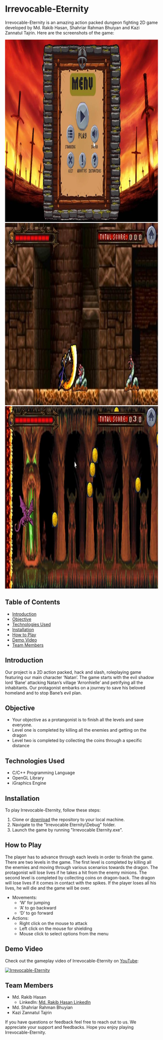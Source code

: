 # Irrevocable-Eternity
Irrevocable-Eternity is an amazing action packed dungeon fighting 2D game developed by Md. Rakib Hasan, Shahriar Rahman Bhuiyan and Kazi Zannatul Tajrin.
Here are the screenshots of the game:

<img src="https://github.com/AfnanRakib/Irrevocable-Eternity/blob/main/menu.png" width="985" height="599">
<img src="https://github.com/AfnanRakib/Irrevocable-Eternity/blob/main/level1.png" width="985" height="599">
<img src="https://github.com/AfnanRakib/Irrevocable-Eternity/blob/main/level2.png" width="985" height="599">

## Table of Contents

- [Introduction](#introduction)
- [Objective](#Objective)
- [Technologies Used](#technologies-used)
- [Installation](#installation)
- [How to Play](#how-to-play)
- [Demo Video](#demo-video)
- [Team Members](#team-members)

## Introduction

Our project is a 2D action packed, hack and slash, roleplaying game featuring our main character ‘Natan’. The game starts with the evil shadow lord ‘Bane’ attacking Natan’s village ‘Arronhielle’ and petrifying all the inhabitants. Our protagonist embarks on a journey to save his beloved homeland and to stop Bane’s evil plan.

## Objective

- Your objective as a protangonist is to finish all the levels and save everyone.
- Level one is completed by killing all the enemies and getting on the dragon
- Level two is completed by collecting the coins through a specific distance


## Technologies Used

- C/C++ Programming Language
- OpenGL Library
- iGraphics Engine

## Installation

To play Irrevocable-Eternity, follow these steps:

1. Clone or [download](https://github.com/AfnanRakib/Irrevocable-Eternity/zip/refs/heads/main.zip) the repository to your local machine.
2. Navigate to the "Irrevocable Eternity\Debug" folder.
3. Launch the game by running "Irrevocable Eternity.exe".

## How to Play

The player has to advance through each levels in order to finish the game. There are two levels in the game. The first level is completed by killing all the enemies and moving through various scenarios towards the dragon. The protagonist will lose lives if he takes a hit from the enemy minions. The second level is completed by collecting coins on dragon-back. The dragon will lose lives if it comes in contact with the spikes. If the player loses all his lives, he will die and the game will be over.

- Movements:
  - ‘W’ for jumping
  - ‘A’ to go backward
  - ‘D’ to go forward
- Actions:
  - Right click on the mouse to attack
  - Left click on the mouse for shielding
  - Mouse click to select options from the menu

## Demo Video

Check out the gameplay video of Irrevocable-Eternity on [YouTube](https://www.youtube.com/watch?v=ASsGai9TVV0):

[![Irrevocable-Eternity](https://img.youtube.com/vi/ASsGai9TVV0/0.jpg)](https://www.youtube.com/watch?v=ASsGai9TVV0)

## Team Members

- Md. Rakib Hasan
  - LinkedIn: [Md. Rakib Hasan LinkedIn](https://www.linkedin.com/in/afnanhasanrakib)
- Md. Shahriar Rahman Bhuyian
- Kazi Zannatul Tajrin
  
If you have questions or feedback feel free to reach out to us. We appreciate your support and feedbacks. Hope you enjoy playing Irrevocable-Eternity.

